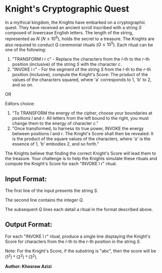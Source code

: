 # Knight's Cryptographic Quest

In a mythical kingdom, the Knights have embarked on a cryptographic quest. They have received an ancient scroll inscribed with a string $S$ composed of lowercase English letters. The length of the string, represented as $N$ ($N \leq 10^6$), holds the secret to a treasure. The Knights are also required to conduct $Q$ ceremonial rituals ($Q \leq 10^5$). Each ritual can be one of the following:

1. "TRANSFORM l r c" - Replace the characters from the $l$-th to the $r$-th position (inclusive) of the string $S$ with the character $c$.
2. "INVOKE l r" - For the segment of the string $S$ from the $l$-th to the $r$-th position (inclusive), compute the Knight's Score: The product of the values of the characters squared, where 'a' corresponds to 1, 'b' to 2, and so on.

OR

Editors choice:
1. "To TRANSFORM the energy of the cipher, choose your boundaries at positions $l$ and $r$. All letters from the left bound to the right, you must change them to the energy of character $c$."
2. "Once transformed, to harness its true power, INVOKE the energy between positions $l$ and $r$. The Knight's Score shall then be revealed: It is the product of the square values of the characters, where 'a' is the essence of 1, 'b' embodies 2, and so forth."

The Knights believe that finding the correct Knight's Score will lead them to the treasure. Your challenge is to help the Knights simulate these rituals and compute the Knight's Score for each "INVOKE l r" ritual.

## Input Format:

The first line of the input presents the string $S$.

The second line contains the integer $Q$.

The subsequent $Q$ lines each detail a ritual in the format described above.

## Output Format:

For each "INVOKE l r" ritual, produce a single line displaying the Knight's Score for characters from the $l$-th to the $r$-th position in the string $S$.

Note: For the Knight's Score, if the substring is "abc", then the score will be $(1^2) * (2^2) * (3^2)$.

**Author: Khosraw Azizi**
